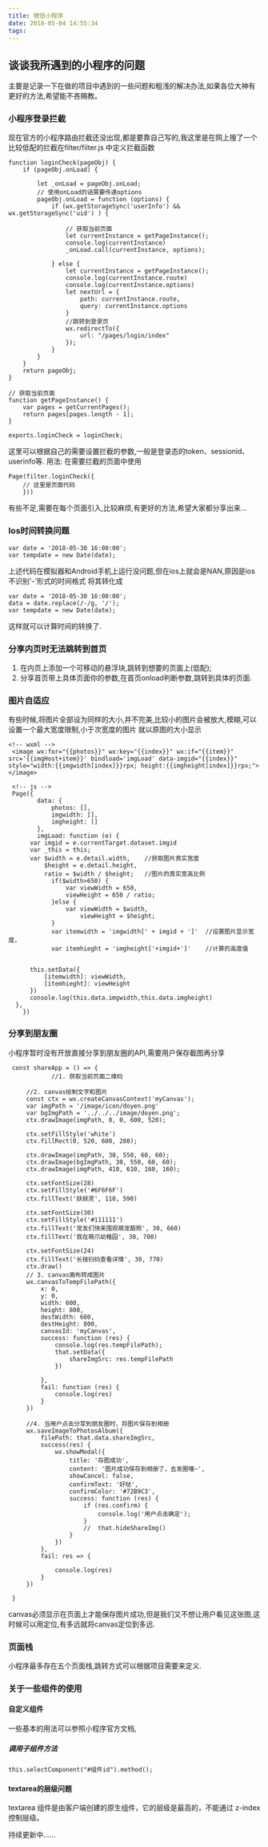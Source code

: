 ```yaml
---
title: 微信小程序
date: 2018-05-04 14:55:34
tags:
---
```

## 谈谈我所遇到的小程序的问题

主要是记录一下在做的项目中遇到的一些问题和粗浅的解决办法,如果各位大神有更好的方法,希望能不吝赐教。

### 小程序登录拦截

现在官方的小程序路由拦截还没出现,都是要靠自己写的,我这里是在网上搜了一个比较低配的拦截在filter/filter.js 中定义拦截函数

```
function loginCheck(pageObj) {
    if (pageObj.onLoad) {
       
        let _onLoad = pageObj.onLoad;
        // 使用onLoad的话需要传递options
        pageObj.onLoad = function (options) {
            if (wx.getStorageSync('userInfo') && wx.getStorageSync('uid') ) {
             
                // 获取当前页面
                let currentInstance = getPageInstance();
                console.log(currentInstance)
                _onLoad.call(currentInstance, options);

            } else {
                let currentInstance = getPageInstance();
                console.log(currentInstance.route)
                console.log(currentInstance.options)
                let nextUrl = {
                    path: currentInstance.route,
                    query: currentInstance.options
                }
                //跳转到登录页
                wx.redirectTo({
                    url: "/pages/login/index"
                });
            }
        }
    }
    return pageObj;
}

// 获取当前页面
function getPageInstance() {
    var pages = getCurrentPages();
    return pages[pages.length - 1];
}

exports.loginCheck = loginCheck;
```

这里可以根据自己的需要设置拦截的参数,一般是登录态的token、sessionid、userinfo等.
用法: 在需要拦截的页面中使用

```
Page(filter.loginCheck({
	// 这里是页面代码
	}))
```

有些不足,需要在每个页面引入,比较麻烦,有更好的方法,希望大家都分享出来...

### Ios时间转换问题

```
var date = '2018-05-30 16:00:00';
var tempdate = new Date(date);
```

上述代码在模拟器和Android手机上运行没问题,但在ios上就会是NAN,原因是ios不识别'-'形式的时间格式
将其转化成

```
var date = '2018-05-30 16:00:00';
data = date.replace(/-/g, '/');
var tempdate = new Date(date);
```

这样就可以计算时间的转换了.

### 分享内页时无法跳转到首页

1. 在内页上添加一个可移动的悬浮块,跳转到想要的页面上(低配);
2. 分享首页带上具体页面你的参数,在首页onload判断参数,跳转到具体的页面.

### 图片自适应

有些时候,将图片全部设为同样的大小,并不完美,比较小的图片会被放大,模糊,可以设置一个最大宽度限制,小于次宽度的图片
就以原图的大小显示

```
<!-- wxml -->
 <image wx:for="{{photos}}" wx:key="{{index}}" wx:if="{{item}}" src='{{imgHost+item}}' bindload='imgLoad' data-imgid="{{index}}" style="width:{{imgwidth[index]}}rpx; height:{{imgheight[index]}}rpx;"></image>

 <!-- js -->
 Page({
 		data: {
 			photos: [],
 			imgwidth: [],
 			imgheight: []
 		},
 		imgLoad: function (e) {
      var imgid = e.currentTarget.dataset.imgid
      var _this = this;
      var $width = e.detail.width,    //获取图片真实宽度  
          $height = e.detail.height,
          ratio = $width / $height;   //图片的真实宽高比例  
            if($width>650) {
                var viewWidth = 650,    
                viewHeight = 650 / ratio; 
            }else {
                var viewWidth = $width,
                    viewHeight = $height;
            }
            var itemwidth = 'imgwidth[' + imgid + ']'  //设置图片显示宽度，
            var itemhieght = 'imgheight['+imgid+']'    //计算的高度值  
              
               
      this.setData({
          [itemwidth]: viewWidth,
          [itemhieght]: viewHeight
      })  
      console.log(this.data.imgwidth,this.data.imgheight)
  },
 	})
```

### 分享到朋友圈

小程序暂时没有开放直接分享到朋友圈的API,需要用户保存截图再分享
```
 const shareApp = () => {
 			//1. 获取当前页面二维码
 			
     //2. canvas绘制文字和图片
     const ctx = wx.createCanvasContext('myCanvas');
     var imgPath = '/image/icon/doyen.png'
     var bgImgPath = '../../../image/doyen.png';
     ctx.drawImage(imgPath, 0, 0, 600, 520);

     ctx.setFillStyle('white')
     ctx.fillRect(0, 520, 600, 280);

     ctx.drawImage(imgPath, 30, 550, 60, 60);
     ctx.drawImage(bgImgPath, 30, 550, 60, 60);
     ctx.drawImage(imgPath, 410, 610, 160, 160);

     ctx.setFontSize(28)
     ctx.setFillStyle('#6F6F6F')
     ctx.fillText('妖妖灵', 110, 590)

     ctx.setFontSize(30)
     ctx.setFillStyle('#111111')
     ctx.fillText('宠友们快来围观萌宠靓照', 30, 660)
     ctx.fillText('我在萌爪幼稚园', 30, 700)

     ctx.setFontSize(24)
     ctx.fillText('长按扫码查看详情', 30, 770)
     ctx.draw()
     // 3. canvas画布转成图片
     wx.canvasToTempFilePath({
         x: 0,
         y: 0,
         width: 600,
         height: 800,
         destWidth: 600,
         destHeight: 800,
         canvasId: 'myCanvas',
         success: function (res) {
             console.log(res.tempFilePath);
             that.setData({
                 shareImgSrc: res.tempFilePath
             })

         },
         fail: function (res) {
             console.log(res)
         }
     })

     //4. 当用户点击分享到朋友圈时，将图片保存到相册
     wx.saveImageToPhotosAlbum({
         filePath: that.data.shareImgSrc,
         success(res) {
             wx.showModal({
                 title: '存图成功',
                 content: '图片成功保存到相册了，去发圈噻~',
                 showCancel: false,
                 confirmText: '好哒',
                 confirmColor: '#72B9C3',
                 success: function (res) {
                     if (res.confirm) {
                         console.log('用户点击确定');
                     }
                     //  that.hideShareImg()
                 }
             })
         },
         fail: res => {

             console.log(res)
         }
     })

 }
```

canvas必须显示在页面上才能保存图片成功,但是我们又不想让用户看见这张图,这时候可以用定位,有多远就将canvas定位到多远.

### 页面栈
小程序最多存在五个页面栈,跳转方式可以根据项目需要来定义.

### 关于一些组件的使用

#### 自定义组件
一些基本的用法可以参照小程序官方文档,

##### 调用子组件方法

```this.selectComponent("#组件id").method();```

#### textarea的层级问题

textarea 组件是由客户端创建的原生组件，它的层级是最高的，不能通过 z-index 控制层级。

持续更新中......